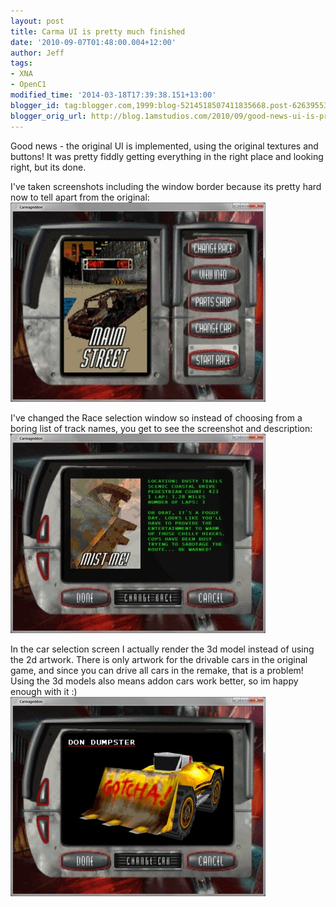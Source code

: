 ```yaml
---
layout: post
title: Carma UI is pretty much finished
date: '2010-09-07T01:48:00.004+12:00'
author: Jeff
tags:
- XNA
- OpenC1
modified_time: '2014-03-18T17:39:38.151+13:00'
blogger_id: tag:blogger.com,1999:blog-5214518507411835668.post-6263955370511683114
blogger_orig_url: http://blog.1amstudios.com/2010/09/good-news-ui-is-pretty-much-finished.html
---
```

Good news - the original UI is implemented, using the original textures and buttons! It was pretty fiddly getting everything in the right place and looking right, but its done.

I've taken screenshots including the window border because its pretty hard now to tell apart from the original:
![](/img/blogger/GE_SAZf_dtM-start-screen.jpg)

I've changed the Race selection window so instead of choosing from a boring list of track names, you get to see the screenshot and description:![](/img/blogger/M8PrDeLRqLs-select-race-screen.jpg)

In the car selection screen I actually render the 3d model instead of using the 2d artwork. There is only artwork for the drivable cars in the original game, and since you can drive all cars in the remake, that is a problem! Using the 3d models also means addon cars work better, so im happy enough with it :)
![](/img/blogger/FNNemmsX2OM-select-car-screen.jpg)